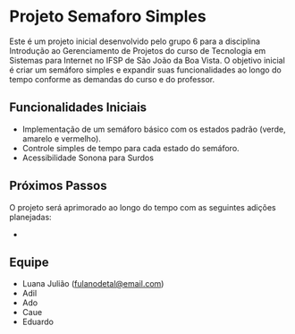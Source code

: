 # Projeto Semaforo Simples

Este é um projeto inicial desenvolvido pelo grupo 6 para a disciplina Introdução ao Gerenciamento de Projetos do curso de Tecnologia em Sistemas para Internet no IFSP de São João da Boa Vista. O objetivo inicial é criar um semáforo simples e expandir suas funcionalidades ao longo do tempo conforme as demandas do curso e do professor.

## Funcionalidades Iniciais

- Implementação de um semáforo básico com os estados padrão (verde, amarelo e vermelho).
- Controle simples de tempo para cada estado do semáforo.
- Acessibilidade Sonona para Surdos
  
## Próximos Passos

O projeto será aprimorado ao longo do tempo com as seguintes adições planejadas:

-


## Equipe

- Luana Julião (fulanodetal@email.com)
- Adil
- Ado
- Caue
- Eduardo
  

